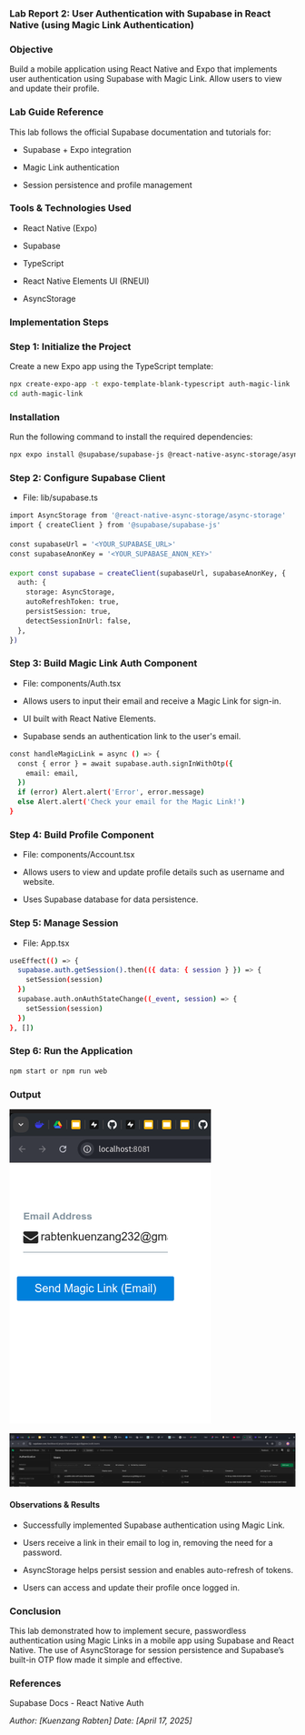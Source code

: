 ### Lab Report 2: User Authentication with Supabase in React Native (using Magic Link Authentication)

### Objective
Build a mobile application using React Native and Expo that implements user authentication using Supabase with Magic Link. Allow users to view and update their profile.

### Lab Guide Reference
This lab follows the official Supabase documentation and tutorials for:

- Supabase + Expo integration

- Magic Link authentication

- Session persistence and profile management

### Tools & Technologies Used
- React Native (Expo)

- Supabase

- TypeScript

- React Native Elements UI (RNEUI)

- AsyncStorage

### Implementation Steps
### Step 1: Initialize the Project
Create a new Expo app using the TypeScript template:
```bash
npx create-expo-app -t expo-template-blank-typescript auth-magic-link
cd auth-magic-link
```
### Installation
Run the following command to install the required dependencies:

```bash
npx expo install @supabase/supabase-js @react-native-async-storage/async-storage @rneui/themed
```
### Step 2: Configure Supabase Client
- File: lib/supabase.ts

```bash
import AsyncStorage from '@react-native-async-storage/async-storage'
import { createClient } from '@supabase/supabase-js'

const supabaseUrl = '<YOUR_SUPABASE_URL>'
const supabaseAnonKey = '<YOUR_SUPABASE_ANON_KEY>'

export const supabase = createClient(supabaseUrl, supabaseAnonKey, {
  auth: {
    storage: AsyncStorage,
    autoRefreshToken: true,
    persistSession: true,
    detectSessionInUrl: false,
  },
})
```
### Step 3: Build Magic Link Auth Component
- File: components/Auth.tsx

- Allows users to input their email and receive a Magic Link for sign-in.

- UI built with React Native Elements.

- Supabase sends an authentication link to the user's email.

```bash
const handleMagicLink = async () => {
  const { error } = await supabase.auth.signInWithOtp({
    email: email,
  })
  if (error) Alert.alert('Error', error.message)
  else Alert.alert('Check your email for the Magic Link!')
}
```
### Step 4: Build Profile Component
- File: components/Account.tsx

- Allows users to view and update profile details such as username and website.

- Uses Supabase database for data persistence.

### Step 5: Manage Session
- File: App.tsx

```bash
useEffect(() => {
  supabase.auth.getSession().then(({ data: { session } }) => {
    setSession(session)
  })
  supabase.auth.onAuthStateChange((_event, session) => {
    setSession(session)
  })
}, [])
```
### Step 6: Run the Application

```bash
npm start or npm run web
```
### Output

![alt text](<auth-magic-link/Screenshot from 2025-04-18 21-32-00.png>)

![alt text](<auth-magic-link/Screenshot from 2025-04-18 21-32-19.png>)

#### Observations & Results
- Successfully implemented Supabase authentication using Magic Link.

- Users receive a link in their email to log in, removing the need for a password.

- AsyncStorage helps persist session and enables auto-refresh of tokens.

- Users can access and update their profile once logged in.

### Conclusion
This lab demonstrated how to implement secure, passwordless authentication using Magic Links in a mobile app using Supabase and React Native. The use of AsyncStorage for session persistence and Supabase’s built-in OTP flow made it simple and effective.

### References
Supabase Docs - React Native Auth

*Author: [Kuenzang Rabten]*
*Date: [April 17, 2025]*
